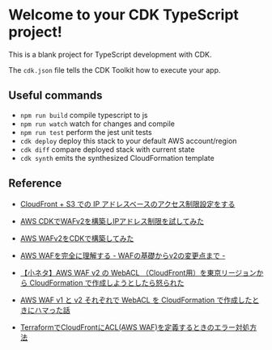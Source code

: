 # Welcome to your CDK TypeScript project!

This is a blank project for TypeScript development with CDK.

The `cdk.json` file tells the CDK Toolkit how to execute your app.

## Useful commands

 * `npm run build`   compile typescript to js
 * `npm run watch`   watch for changes and compile
 * `npm run test`    perform the jest unit tests
 * `cdk deploy`      deploy this stack to your default AWS account/region
 * `cdk diff`        compare deployed stack with current state
 * `cdk synth`       emits the synthesized CloudFormation template

## Reference

- [CloudFront + S3 での IP アドレスベースのアクセス制限設定をする](https://ceblog.mediba.jp/post/156084994102/cloudfront-s3-%E3%81%A7%E3%81%AE-ip-%E3%82%A2%E3%83%89%E3%83%AC%E3%82%B9%E3%83%99%E3%83%BC%E3%82%B9%E3%81%AE%E3%82%A2%E3%82%AF%E3%82%BB%E3%82%B9%E5%88%B6%E9%99%90%E8%A8%AD%E5%AE%9A%E3%82%92%E3%81%99%E3%82%8B)

- [AWS CDKでWAFv2を構築しIPアドレス制限を試してみた](https://dev.classmethod.jp/articles/aws-cdk-wafv2-block-ip-example/)

- [AWS WAFv2をCDKで構築してみた](https://dev.classmethod.jp/articles/aws-cdk-create-wafv2/)

- [AWS WAFを完全に理解する - WAFの基礎からv2の変更点まで -](https://dev.classmethod.jp/articles/fully-understood-aws-waf-v2/)

- [【小ネタ】AWS WAF v2 の WebACL （CloudFront用）を東京リージョンから CloudFormation で作成しようとしたら怒られた](https://dev.classmethod.jp/articles/cloudformation-webacl-cloudfront-error/)

- [AWS WAF v1 と v2 それぞれで WebACL を CloudFormation で作成したときにハマった話](https://michimani.net/post/aws-create-web-acl-at-waf-v1-v2/)

- [TerraformでCloudFrontにACL(AWS WAF)を定義するときのエラー対処方法](https://qiita.com/yuu999/items/e5e233e02be0ed1d2365)
